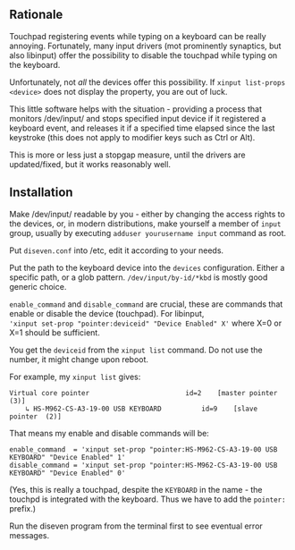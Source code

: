## Rationale

Touchpad registering events while typing on a keyboard can be really annoying.
Fortunately, many input drivers (mot prominently synaptics, but also libinput)
offer the possibility to disable the touchpad while typing on the keyboard.

Unfortunately, not *all* the devices offer this possibility.
If `xinput list-props <device>` does not display the property, you are out of luck.

This little software helps with the situation - providing a process that
monitors /dev/input/ and stops specified input device if it registered a
keyboard event, and releases it if a specified time elapsed since the last
keystroke (this does not apply to modifier keys such as Ctrl or Alt).

This is more or less just a stopgap measure, until the drivers are
updated/fixed, but it works reasonably well.

## Installation

Make /dev/input/ readable by you - either by changing the access rights to the devices, or, in modern distributions, make yourself a member of `input` group, usually by executing `adduser yourusername input` command as root.

Put `diseven.conf` into /etc, edit it according to your needs.

Put the path to the keyboard device into the `devices` configuration. Either a specific path, or a glob pattern. `/dev/input/by-id/*kbd` is mostly good generic choice.

`enable_command` and `disable_command` are crucial, these are commands that
enable or disable the device (touchpad). For libinput,  
`'xinput set-prop "pointer:deviceid" "Device Enabled" X'` where X=0 or X=1 should be sufficient.

You get the `deviceid` from the `xinput list` command. Do not use the number, it might change upon reboot.

For example, my `xinput list` gives:

    Virtual core pointer                    	id=2	[master pointer  (3)]
        ↳ HS-M962-CS-A3-19-00 USB KEYBOARD        	id=9	[slave  pointer  (2)]

That means my enable and disable commands will be:

    enable_command  = 'xinput set-prop "pointer:HS-M962-CS-A3-19-00 USB KEYBOARD" "Device Enabled" 1' 
    disable_command = 'xinput set-prop "pointer:HS-M962-CS-A3-19-00 USB KEYBOARD" "Device Enabled" 0'

(Yes, this is really a touchpad, despite the `KEYBOARD` in the name - the touchpd is integrated with the keyboard. Thus we have to add the `pointer:` prefix.)

Run the diseven program from the terminal first to see eventual error messages.
 

